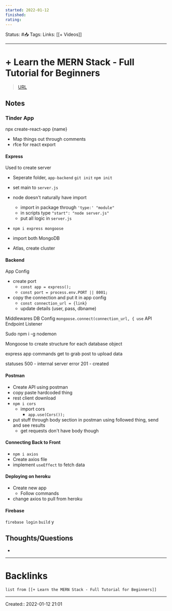 ```yaml
---
started: 2022-01-12 
finished:
rating:
---
```

Status: #📥
Tags: 
Links: [[+ Videos]]
___
# + Learn the MERN Stack - Full Tutorial for Beginners
> [URL]()

## Notes
### Tinder App
npx create-react-app {name}
- Map things out through comments
- rfce for react export

#### Express
Used to create server
- Seperate folder,  `app-backend`
`git init`
`npm init`
- set main to `server.js`

- node doesn't naturally have import
	- import in package through `'type:' "module"`
	- in scripts type `"start": "node server.js"`
	- put all logic in `server.js`

- `npm i express mongoose`
- import both
MongoDB
- Atlas, create cluster

#### Backend
App Config
- create port 
	- `const app = express();`
	- `const port = process.env.PORT || 8001;`
- copy the connection and put it in app config
	- `const connection_url = {link}`
	- update details (user, pass, dbname)

Middlewares
DB Config
`mongoose.connect(connection_url, {
	use`
API Endpoint
Listener

Sudo npm i -g nodemon

Mongoose to create structure for each database object

express app commands
get to grab
post to upload data

statuses
500 - internal server error
201 - created

#### Postman
- Create API using postman
- copy paste hardcoded thing
- rest client download
- `npm i cors`
	- import cors
		- `app.use(Cors());`
- put stuff through body section in postman using followed thing, send and see results
	- get requests don't have body though
#### Connecting Back to Front
- `npm i axios`
- Create axios file
- implement `useEffect` to fetch data
#### Deploying on heroku
- Create new app
	- Follow commands
- change axios to pull from heroku
#### Firebase
`firebase login`
`build`
y
## Thoughts/Questions
- 
___
# Backlinks
```dataview
list from [[+ Learn the MERN Stack - Full Tutorial for Beginners]]
```
___
Created:: 2022-01-12 21:01


